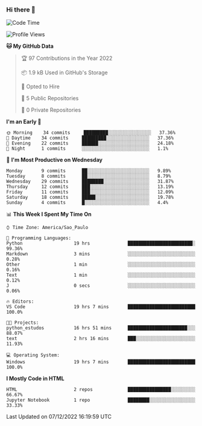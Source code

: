 ### Hi there 👋

<!--
**igabriel-gb/igabriel-gb** is a ✨ _special_ ✨ repository because its `README.md` (this file) appears on your GitHub profile.

Here are some ideas to get you started:

- 🔭 I’m currently working on ...
- 🌱 I’m currently learning ...
- 👯 I’m looking to collaborate on ...
- 🤔 I’m looking for help with ...
- 💬 Ask me about ...
- 📫 How to reach me: ...
- 😄 Pronouns: ...
- ⚡ Fun fact: ...
-->

<!--START_SECTION:waka-->
![Code Time](http://img.shields.io/badge/Code%20Time-62%20hrs%2020%20mins-blue)

![Profile Views](http://img.shields.io/badge/Profile%20Views-0-blue)

**🐱 My GitHub Data** 

> 🏆 97 Contributions in the Year 2022
 > 
> 📦 1.9 kB Used in GitHub's Storage 
 > 
> 💼 Opted to Hire
 > 
> 📜 5 Public Repositories 
 > 
> 🔑 0 Private Repositories  
 > 
**I'm an Early 🐤** 

```text
🌞 Morning    34 commits     █████████░░░░░░░░░░░░░░░░   37.36% 
🌇 Daytime    34 commits     █████████░░░░░░░░░░░░░░░░   37.36% 
🌃 Evening    22 commits     ██████░░░░░░░░░░░░░░░░░░░   24.18% 
🌙 Night      1 commits      ░░░░░░░░░░░░░░░░░░░░░░░░░   1.1%

```
📅 **I'm Most Productive on Wednesday** 

```text
Monday       9 commits      ██░░░░░░░░░░░░░░░░░░░░░░░   9.89% 
Tuesday      8 commits      ██░░░░░░░░░░░░░░░░░░░░░░░   8.79% 
Wednesday    29 commits     ████████░░░░░░░░░░░░░░░░░   31.87% 
Thursday     12 commits     ███░░░░░░░░░░░░░░░░░░░░░░   13.19% 
Friday       11 commits     ███░░░░░░░░░░░░░░░░░░░░░░   12.09% 
Saturday     18 commits     █████░░░░░░░░░░░░░░░░░░░░   19.78% 
Sunday       4 commits      █░░░░░░░░░░░░░░░░░░░░░░░░   4.4%

```


📊 **This Week I Spent My Time On** 

```text
⌚︎ Time Zone: America/Sao_Paulo

💬 Programming Languages: 
Python                   19 hrs              ████████████████████████░   99.36% 
Markdown                 3 mins              ░░░░░░░░░░░░░░░░░░░░░░░░░   0.28% 
Other                    1 min               ░░░░░░░░░░░░░░░░░░░░░░░░░   0.16% 
Text                     1 min               ░░░░░░░░░░░░░░░░░░░░░░░░░   0.12% 
J                        0 secs              ░░░░░░░░░░░░░░░░░░░░░░░░░   0.06%

🔥 Editors: 
VS Code                  19 hrs 7 mins       █████████████████████████   100.0%

🐱‍💻 Projects: 
python_estudos           16 hrs 51 mins      ██████████████████████░░░   88.07% 
text                     2 hrs 16 mins       ███░░░░░░░░░░░░░░░░░░░░░░   11.93%

💻 Operating System: 
Windows                  19 hrs 7 mins       █████████████████████████   100.0%

```

**I Mostly Code in HTML** 

```text
HTML                     2 repos             ████████████████░░░░░░░░░   66.67% 
Jupyter Notebook         1 repo              ████████░░░░░░░░░░░░░░░░░   33.33%

```



 Last Updated on 07/12/2022 16:19:59 UTC
<!--END_SECTION:waka-->
